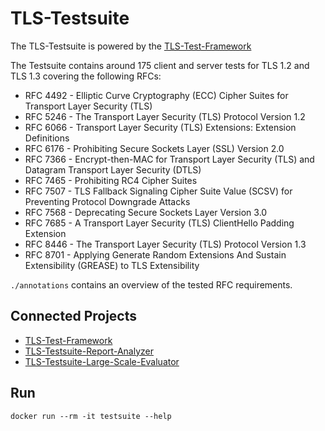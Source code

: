 # TLS-Testsuite

The TLS-Testsuite is powered by the [TLS-Test-Framework](https://github.com/***/TLS-Test-Framework)

The Testsuite contains around 175 client and server tests for TLS 1.2 and TLS 1.3 covering the following RFCs:
* RFC 4492 - Elliptic Curve Cryptography (ECC) Cipher Suites for Transport Layer Security (TLS)
* RFC 5246 - The Transport Layer Security (TLS) Protocol Version 1.2
* RFC 6066 - Transport Layer Security (TLS) Extensions: Extension Definitions
* RFC 6176 - Prohibiting Secure Sockets Layer (SSL) Version 2.0
* RFC 7366 - Encrypt-then-MAC for Transport Layer Security (TLS) and Datagram Transport Layer Security (DTLS)
* RFC 7465 - Prohibiting RC4 Cipher Suites
* RFC 7507 - TLS Fallback Signaling Cipher Suite Value (SCSV) for Preventing Protocol Downgrade Attacks
* RFC 7568 - Deprecating Secure Sockets Layer Version 3.0
* RFC 7685 - A Transport Layer Security (TLS) ClientHello Padding Extension
* RFC 8446 - The Transport Layer Security (TLS) Protocol Version 1.3
* RFC 8701 - Applying Generate Random Extensions And Sustain Extensibility (GREASE) to TLS Extensibility

`./annotations` contains an overview of the tested RFC requirements.

## Connected Projects
* [TLS-Test-Framework](https://github.com/***/TLS-Test-Framework)
* [TLS-Testsuite-Report-Analyzer](https://github.com/***/TLS-Testsuite-Report-Analyzer)
* [TLS-Testsuite-Large-Scale-Evaluator](https://github.com/***/TLS-Testsuite-Large-Scale-Evaluator)

## Run
```
docker run --rm -it testsuite --help
```


